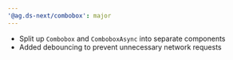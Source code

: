 ```yaml
---
'@ag.ds-next/combobox': major
---
```


- Split up `Combobox` and `ComboboxAsync` into separate components
- Added debouncing to prevent unnecessary network requests
